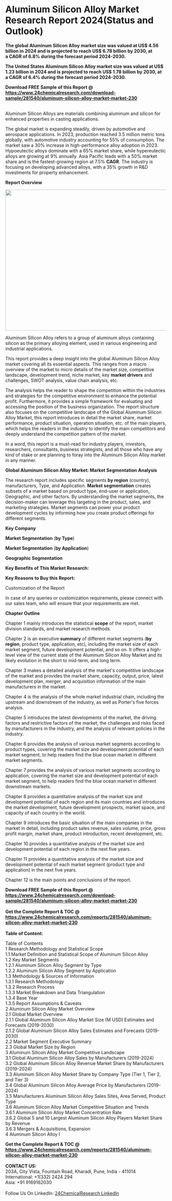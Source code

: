 <h1>Aluminum Silicon Alloy Market Research Report 2024(Status and Outlook)</h1><p><strong>The global Aluminum Silicon Alloy market size was valued at US$ 4.56 billion in 2024 and is projected to reach US$ 6.78 billion by 2030, at a CAGR of 6.8% during the forecast period 2024-2030.</strong></p><p>
</p><p><strong>The United States Aluminum Silicon Alloy market size was valued at US$ 1.23 billion in 2024 and is projected to reach US$ 1.78 billion by 2030, at a CAGR of 6.4% during the forecast period 2024-2030.</strong></p><div><b>Download FREE Sample of this Report @ 
            <a href="https://www.24chemicalresearch.com/download-sample/281540/aluminum-silicon-alloy-market-market-230">
            https://www.24chemicalresearch.com/download-sample/281540/aluminum-silicon-alloy-market-market-230</a></b></div><br><p>
</p><p>Aluminum Silicon Alloys are materials combining aluminum and silicon for enhanced properties in casting applications.</p><p>
</p><p>The global market is expanding steadily, driven by automotive and aerospace applications. In 2023, production reached 3.5 million metric tons globally, with automotive industry accounting for 55% of consumption. The market saw a 30% increase in high-performance alloy adoption in 2023. Hypoeutectic alloys dominate with a 65% market share, while hypereutectic alloys are growing at 9% annually. Asia Pacific leads with a 50% market share and is the fastest-growing region at 7.5% <strong>CAGR</strong>. The industry is focusing on developing advanced alloys, with a 35% growth in R&amp;D investments for property enhancement.</p><p>
</p><p><strong>Report Overview</strong></p><p>
</p><p><strong><img alt="" src="https://24chemicalresearch.com/assets/report-images/AluminumSiliconAlloyMarket.png" style="height:439px; width:731px"></strong></p><p>
</p><p></p><p>
</p><p>Aluminum Silicon Alloy refers to a group of aluminum alloys containing silicon as the primary alloying element, used in various engineering and industrial applications.</p><p>
</p><p>This report provides a deep insight into the global Aluminum Silicon Alloy market covering all its essential aspects. This ranges from a macro overview of the market to micro details of the market size, competitive landscape, development trend, niche market, key <strong>market drivers</strong> and challenges, SWOT analysis, value chain analysis, etc.</p><p>
</p><p>The analysis helps the reader to shape the competition within the industries and strategies for the competitive environment to enhance the potential profit. Furthermore, it provides a simple framework for evaluating and accessing the position of the business organization. The report structure also focuses on the competitive landscape of the Global Aluminum Silicon Alloy Market, this report introduces in detail the market share, market performance, product situation, operation situation, etc. of the main players, which helps the readers in the industry to identify the main competitors and deeply understand the competition pattern of the market.</p><p>
</p><p>In a word, this report is a must-read for industry players, investors, researchers, consultants, business strategists, and all those who have any kind of stake or are planning to foray into the Aluminum Silicon Alloy market in any manner.</p><p>
</p><p><strong>Global Aluminum Silicon Alloy Market: Market Segmentation Analysis</strong></p><p>
</p><p>The research report includes specific segments <strong>by region</strong> (country), manufacturers, Type, and Application. <strong>Market segmentation</strong> creates subsets of a market based on product type, end-user or application, Geographic, and other factors. By understanding the market segments, the decision-maker can leverage this targeting in the product, sales, and marketing strategies. Market segments can power your product development cycles by informing how you create product offerings for different segments.</p><p>
</p><p><strong>Key Company</strong></p><p>
</p><p>
</p><p><strong>Market Segmentation</strong> (<strong>by Type</strong>)</p><p>
</p><p>
</p><p><strong>Market Segmentation</strong> (<strong>by Application</strong>)</p><p>
</p><p>
</p><p><strong>Geographic Segmentation</strong></p><p>
</p><p>
</p><p><strong>Key Benefits of This Market Research:</strong></p><p>
</p><p>
</p><p><strong>Key Reasons to Buy this Report:</strong></p><p>
</p><p>
</p><p>Customization of the Report</p><p>
</p><p>In case of any queries or customization requirements, please connect with our sales team, who will ensure that your requirements are met.</p><p>
</p><p><strong>Chapter Outline</strong></p><p>
</p><p>Chapter 1 mainly introduces the statistical <strong>scope</strong> of the report, market division standards, and market research methods.</p><p>
</p><p>Chapter 2 is an executive <strong>summary</strong> of different market segments (<strong>by region</strong>, product type, application, etc), including the market size of each market segment, future development potential, and so on. It offers a high-level view of the current state of the Aluminum Silicon Alloy Market and its likely evolution in the short to mid-term, and long term.</p><p>
</p><p>Chapter 3 makes a detailed analysis of the market's competitive landscape of the market and provides the market share, capacity, output, price, latest development plan, merger, and acquisition information of the main manufacturers in the market.</p><p>
</p><p>Chapter 4 is the analysis of the whole market industrial chain, including the upstream and downstream of the industry, as well as Porter's five forces analysis.</p><p>
</p><p>Chapter 5 introduces the latest developments of the market, the driving factors and restrictive factors of the market, the challenges and risks faced by manufacturers in the industry, and the analysis of relevant policies in the industry.</p><p>
</p><p>Chapter 6 provides the analysis of various market segments according to product types, covering the market size and development potential of each market segment, to help readers find the blue ocean market in different market segments.</p><p>
</p><p>Chapter 7 provides the analysis of various market segments according to application, covering the market size and development potential of each market segment, to help readers find the blue ocean market in different downstream markets.</p><p>
</p><p>Chapter 8 provides a quantitative analysis of the market size and development potential of each region and its main countries and introduces the market development, future development prospects, market space, and capacity of each country in the world.</p><p>
</p><p>Chapter 9 introduces the basic situation of the main companies in the market in detail, including product sales revenue, sales volume, price, gross profit margin, market share, product introduction, recent development, etc.</p><p>
</p><p>Chapter 10 provides a quantitative analysis of the market size and development potential of each region in the next five years.</p><p>
</p><p>Chapter 11 provides a quantitative analysis of the market size and development potential of each market segment (product type and application) in the next five years.</p><p>
</p><p>Chapter 12 is the main points and conclusions of the report.</p><div><b>Download FREE Sample of this Report @ 
            <a href="https://www.24chemicalresearch.com/download-sample/281540/aluminum-silicon-alloy-market-market-230">
            https://www.24chemicalresearch.com/download-sample/281540/aluminum-silicon-alloy-market-market-230</a></b></div><br><div><b>Get the Complete Report & TOC @ 
            <a href="https://www.24chemicalresearch.com/reports/281540/aluminum-silicon-alloy-market-market-230">
            https://www.24chemicalresearch.com/reports/281540/aluminum-silicon-alloy-market-market-230</a></b></div><br>
            <b>Table of Content:</b><p>Table of Contents<br />
 1 Research Methodology and Statistical Scope<br />
 1.1 Market Definition and Statistical Scope of Aluminum Silicon Alloy<br />
 1.2 Key Market Segments<br />
 1.2.1 Aluminum Silicon Alloy Segment by Type<br />
 1.2.2 Aluminum Silicon Alloy Segment by Application<br />
 1.3 Methodology & Sources of Information<br />
 1.3.1 Research Methodology<br />
 1.3.2 Research Process<br />
 1.3.3 Market Breakdown and Data Triangulation<br />
 1.3.4 Base Year<br />
 1.3.5 Report Assumptions & Caveats<br />
 2 Aluminum Silicon Alloy Market Overview<br />
 2.1 Global Market Overview<br />
 2.1.1 Global Aluminum Silicon Alloy Market Size (M USD) Estimates and Forecasts (2019-2030)<br />
 2.1.2 Global Aluminum Silicon Alloy Sales Estimates and Forecasts (2019-2030)<br />
 2.2 Market Segment Executive Summary<br />
 2.3 Global Market Size by Region<br />
 3 Aluminum Silicon Alloy Market Competitive Landscape<br />
 3.1 Global Aluminum Silicon Alloy Sales by Manufacturers (2019-2024)<br />
 3.2 Global Aluminum Silicon Alloy Revenue Market Share by Manufacturers (2019-2024)<br />
 3.3 Aluminum Silicon Alloy Market Share by Company Type (Tier 1, Tier 2, and Tier 3)<br />
 3.4 Global Aluminum Silicon Alloy Average Price by Manufacturers (2019-2024)<br />
 3.5 Manufacturers Aluminum Silicon Alloy Sales Sites, Area Served, Product Type<br />
 3.6 Aluminum Silicon Alloy Market Competitive Situation and Trends<br />
 3.6.1 Aluminum Silicon Alloy Market Concentration Rate<br />
 3.6.2 Global 5 and 10 Largest Aluminum Silicon Alloy Players Market Share by Revenue<br />
 3.6.3 Mergers & Acquisitions, Expansion<br />
 4 Aluminum Silicon Alloy I</p><div><b>Get the Complete Report & TOC @ 
            <a href="https://www.24chemicalresearch.com/reports/281540/aluminum-silicon-alloy-market-market-230">
            https://www.24chemicalresearch.com/reports/281540/aluminum-silicon-alloy-market-market-230</a></b></div><br><b>CONTACT US:</b><br>
            203A, City Vista, Fountain Road, Kharadi, Pune, India - 411014<br>
            International: +1(332) 2424 294<br>
            Asia: +91 9169162030 <br><br>
            Follow Us On LinkedIn: <a href="https://www.linkedin.com/company/24chemicalresearch/">24ChemicalResearch LinkedIn</a>